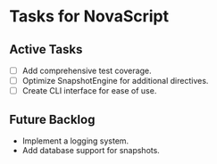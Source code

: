 # Tasks for NovaScript

## Active Tasks
- [ ] Add comprehensive test coverage.
- [ ] Optimize SnapshotEngine for additional directives.
- [ ] Create CLI interface for ease of use.

## Future Backlog
- Implement a logging system.
- Add database support for snapshots.

